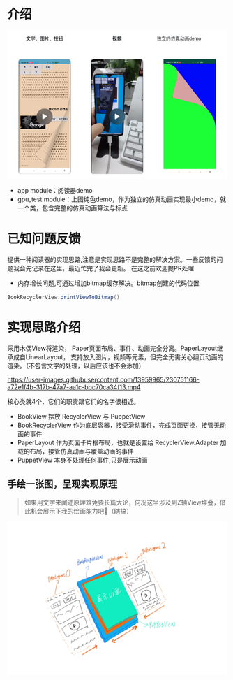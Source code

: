# 介绍

![simple_view](./images/demo_pic.png)

* app module：阅读器demo
* gpu_test module：上图纯色demo，作为独立的仿真动画实现最小demo，就一个类，包含完整的仿真动画算法与标点

# 已知问题反馈

提供一种阅读器的实现思路,注意是实现思路不是完整的解决方案。一些反馈的问题我会先记录在这里，最近忙完了我会更新。
在这之前欢迎提PR处理

* 内存增长问题,可通过增加bitmap缓存解决。bitmap创建的代码位置

```java
BookRecyclerView.printViewToBitmap()
```

# 实现思路介绍

采用木偶View将渲染， Paper页面布局、事件、动画完全分离。PaperLayout继承成自LinearLayout，
支持放入图片，视频等元素，但完全无需关心翻页动画的渲染。（不包含文字的处理，以后应该也不会添加）

https://user-images.githubusercontent.com/13959965/230751166-a72e1f4b-317b-47a7-aa1c-bbc70ca34f13.mp4

核心类就4个，它们的职责跟它们的名字很相近。

* BookView 摆放 RecyclerView 与 PuppetView
* BookRecyclerView 作为底层容器，接受滑动事件，完成页面更换，接管无动画的事件
* PaperLayout 作为页面卡片根布局，也就是设置给 RecyclerView.Adapter 加载的布局，接管仿真动画与覆盖动画的事件
* PuppetView 本身不处理任何事件,只是展示动画

## 手绘一张图，呈现实现原理

> 如果用文字来阐述原理难免要长篇大论，何况这里涉及到Z轴View堆叠，借此机会展示下我的绘画能力吧🐶（瞎搞）


![BookView](./images/Book_view_desc.jpg)
